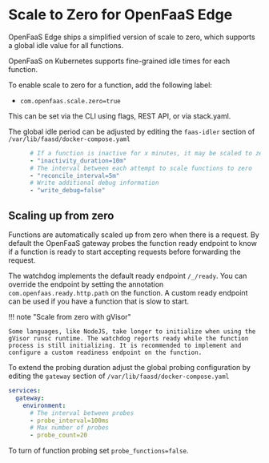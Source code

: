 # Scale to Zero for OpenFaaS Edge

OpenFaaS Edge ships a simplified version of scale to zero, which supports a global idle value for all functions.

OpenFaaS on Kubernetes supports fine-grained idle times for each function.

To enable scale to zero for a function, add the following label:

* `com.openfaas.scale.zero=true`

This can be set via the CLI using flags, REST API, or via stack.yaml.

The global idle period can be adjusted by editing the `faas-idler` section of `/var/lib/faasd/docker-compose.yaml`

```yaml
      # If a function is inactive for x minutes, it may be scaled to zero
      - "inactivity_duration=10m"
      # The interval between each attempt to scale functions to zero
      - "reconcile_interval=5m" 
      # Write additional debug information
      - "write_debug=false"
```

## Scaling up from zero

Functions are automatically scaled up from zero when there is a request. By default the OpenFaaS gateway probes the function ready endpoint to know if a function is ready to start accepting requests before forwarding the request.

The watchdog implements the default ready endpoint `/_/ready`. You can override the endpoint by setting the annotation `com.openfaas.ready.http.path` on the function. A custom ready endpoint can be used if you have a function that is slow to start. 

!!! note "Scale from zero with gVisor"

    Some languages, like NodeJS, take longer to initialize when using the gVisor runsc runtime. The watchdog reports ready while the function process is still initializing. It is recommended to implement and configure a custom readiness endpoint on the function. 

To extend the probing duration adjust the global probing configuration by editing the `gateway` section of `/var/lib/faasd/docker-compose.yaml`

```yaml
services:
  gateway:
    environment:
      # The interval between probes
      - probe_interval=100ms
      # Max number of probes
      - probe_count=20

```

To turn of function probing set `probe_functions=false`.

